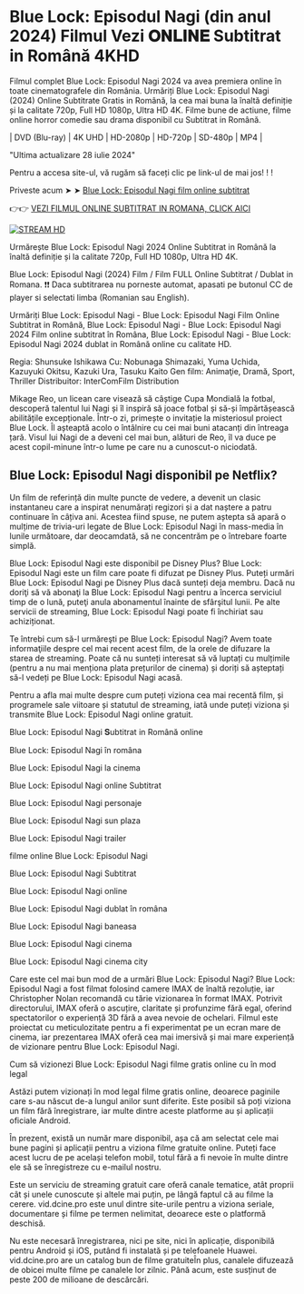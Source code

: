 # Blue Lock: Episodul Nagi (din anul 2024) Filmul Vezi 𝐎𝐍𝐋𝐈𝐍𝐄 Subtitrat in Română 4KHD

Filmul complet Blue Lock: Episodul Nagi 2024 va avea premiera online în toate cinematografele din România. Urmăriți Blue Lock: Episodul Nagi (2024) Online Subtitrate Gratis in Română, la cea mai buna la înaltă definiție și la calitate 720p, Full HD 1080p, Ultra HD 4K. Filme bune de actiune, filme online horror comedie sau drama disponibil cu Subtitrat in Română.

| DVD (Blu-ray) | 4K UHD | HD-2080p | HD-720p | SD-480p | MP4 |

"Ultima actualizare 28 iulie 2024"

Pentru a accesa site-ul, vă rugăm să faceți clic pe link-ul de mai jos! ! !

Priveste acum ➤ ➤ [Blue Lock: Episodul Nagi film online subtitrat](https://vid.dcine.pro/ro/movie/1104844)

👉👉 [VEZI FILMUL ONLINE SUBTITRAT IN ROMANA, CLICK AICI](https://vid.dcine.pro/ro/movie/1104844)

[![STREAM HD](https://i.imgur.com/7W2PGBl.gif)](https://vid.dcine.pro/pt/movie/1104844)

Urmărește Blue Lock: Episodul Nagi 2024 Online Subtitrat in Română la înaltă definiție și la calitate 720p, Full HD 1080p, Ultra HD 4K.

Blue Lock: Episodul Nagi (2024) Film / Film FULL Online Subtitrat / Dublat in Romana. ❗❗️️ Daca subtitrarea nu porneste automat, apasati pe butonul CC de player si selectati limba (Romanian sau English).

Urmăriți Blue Lock: Episodul Nagi - Blue Lock: Episodul Nagi Film Online Subtitrat in Română, Blue Lock: Episodul Nagi - Blue Lock: Episodul Nagi 2024 Film online subtitrat în Româna, Blue Lock: Episodul Nagi - Blue Lock: Episodul Nagi 2024 dublat in Română online cu calitate HD.

Regia: Shunsuke Ishikawa
Cu: Nobunaga Shimazaki, Yuma Uchida, Kazuyuki Okitsu, Kazuki Ura, Tasuku Kaito
Gen film: Animaţie, Dramă, Sport, Thriller
Distribuitor: InterComFilm Distribution

Mikage Reo, un licean care visează să câștige Cupa Mondială la fotbal, descoperă talentul lui Nagi și îl inspiră să joace fotbal și să-și împărtășească abilitățile excepționale. Într-o zi, primește o invitație la misteriosul proiect Blue Lock. Îl așteaptă acolo o întâlnire cu cei mai buni atacanți din întreaga țară. Visul lui Nagi de a deveni cel mai bun, alături de Reo, îl va duce pe acest copil-minune într-o lume pe care nu a cunoscut-o niciodată.

## Blue Lock: Episodul Nagi disponibil pe Netflix?

Un film de referință din multe puncte de vedere, a devenit un clasic instantaneu care a inspirat nenumărați regizori și a dat naștere a patru continuare în câțiva ani. Acestea fiind spuse, ne putem aștepta să apară o mulțime de trivia-uri legate de Blue Lock: Episodul Nagi în mass-media în lunile următoare, dar deocamdată, să ne concentrăm pe o întrebare foarte simplă.

Blue Lock: Episodul Nagi este disponibil pe Disney Plus? Blue Lock: Episodul Nagi este un film care poate fi difuzat pe Disney Plus. Puteți urmări Blue Lock: Episodul Nagi pe Disney Plus dacă sunteți deja membru. Dacă nu doriţi să vă abonaţi la Blue Lock: Episodul Nagi pentru a încerca serviciul timp de o lună, puteţi anula abonamentul înainte de sfârşitul lunii. Pe alte servicii de streaming, Blue Lock: Episodul Nagi poate fi închiriat sau achiziționat.

Te întrebi cum să-l urmăreşti pe Blue Lock: Episodul Nagi? Avem toate informaţiile despre cel mai recent acest film, de la orele de difuzare la starea de streaming. Poate că nu sunteți interesat să vă luptați cu mulțimile (pentru a nu mai menționa plata prețurilor de cinema) și doriți să așteptați să-l vedeți pe Blue Lock: Episodul Nagi acasă.

Pentru a afla mai multe despre cum puteți viziona cea mai recentă film, și programele sale viitoare și statutul de streaming, iată unde puteți viziona și transmite Blue Lock: Episodul Nagi online gratuit.

Blue Lock: Episodul Nagi 𝐒ubtitrat in Română online

Blue Lock: Episodul Nagi în româna

Blue Lock: Episodul Nagi la cinema

Blue Lock: Episodul Nagi online Subtitrat

Blue Lock: Episodul Nagi personaje

Blue Lock: Episodul Nagi sun plaza

Blue Lock: Episodul Nagi trailer

filme online Blue Lock: Episodul Nagi

Blue Lock: Episodul Nagi Subtitrat

Blue Lock: Episodul Nagi online

Blue Lock: Episodul Nagi dublat în româna

Blue Lock: Episodul Nagi baneasa

Blue Lock: Episodul Nagi cinema

Blue Lock: Episodul Nagi cinema city

Care este cel mai bun mod de a urmări Blue Lock: Episodul Nagi?
Blue Lock: Episodul Nagi a fost filmat folosind camere IMAX de înaltă rezoluție, iar Christopher Nolan recomandă cu tărie vizionarea în format IMAX. Potrivit directorului, IMAX oferă o ascuțire, claritate și profunzime fără egal, oferind spectatorilor o experiență 3D fără a avea nevoie de ochelari. Filmul este proiectat cu meticulozitate pentru a fi experimentat pe un ecran mare de cinema, iar prezentarea IMAX oferă cea mai imersivă și mai mare experiență de vizionare pentru Blue Lock: Episodul Nagi.

Cum să vizionezi Blue Lock: Episodul Nagi filme gratis online cu în mod legal

Astăzi putem vizionați în mod legal filme gratis online, deoarece paginile care s-au născut de-a lungul anilor sunt diferite. Este posibil să poți viziona un film fără înregistrare, iar multe dintre aceste platforme au și aplicații oficiale Android.

În prezent, există un număr mare disponibil, așa că am selectat cele mai bune pagini și aplicații pentru a viziona filme gratuite online. Puteți face acest lucru de pe același telefon mobil, totul fără a fi nevoie în multe dintre ele să se înregistreze cu e-mailul nostru.

Este un serviciu de streaming gratuit care oferă canale tematice, atât proprii cât și unele cunoscute și altele mai puțin, pe lângă faptul că au filme la cerere. vid.dcine.pro este unul dintre site-urile pentru a viziona seriale, documentare și filme pe termen nelimitat, deoarece este o platformă deschisă.

Nu este necesară înregistrarea, nici pe site, nici în aplicație, disponibilă pentru Android și iOS, putând fi instalată și pe telefoanele Huawei. vid.dcine.pro are un catalog bun de filme gratuiteÎn plus, canalele difuzează de obicei multe filme pe canalele lor zilnic. Până acum, este susținut de peste 200 de milioane de descărcări.
